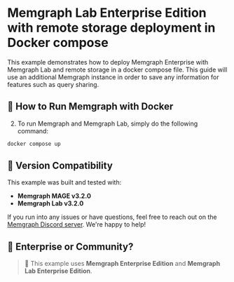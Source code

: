 # Memgraph Lab Enterprise Edition with remote storage deployment in Docker compose

This example demonstrates how to deploy Memgraph Enterprise with Memgraph Lab and remote storage 
in a docker compose file. This guide will use an additional Memgraph instance in order to save 
any information for features such as query sharing.

## 🚀 How to Run Memgraph with Docker

2. To run Memgraph and Memgraph Lab, simply do the following command:

```bash
docker compose up
```


## 🔖 Version Compatibility

This example was built and tested with:

- **Memgraph MAGE v3.2.0**
- **Memgraph Lab v3.2.0**

If you run into any issues or have questions, feel free to reach out on the [Memgraph Discord server](https://discord.gg/memgraph). We're happy to help!


## 🏢 Enterprise or Community?

> 🛑 This example uses **Memgraph Enterprise Edition** and **Memgraph Lab Enterprise Edition**.

